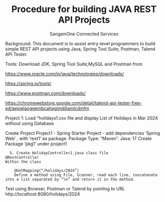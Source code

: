 <h1 align="center">Procedure for building JAVA REST API Projects</h1>
<p align="center">SangamOne Connected Services</p>
Background:  This document is to assist entry-level programmers to build simple REST API projects using Java, Spring Tool Suite, Postman, Talend API Tester.


Tools: Download JDK, Spring Tool Suite,MySQL and Postman from

https://www.oracle.com/in/java/technologies/downloads/

https://spring.io/tools/

https://www.postman.com/downloads/

https://chromewebstore.google.com/detail/talend-api-tester-free-ed/aejoelaoggembcahagimdiliamlcdmfm

Project 1:  Load “holidays1.csv file and display List of Holidays in Mar 2024 without using Database


Create Project Project1 - Spring Starter Project - add dependencies ‘Spring Web’ , with ‘rest1’ as package.  Package Type: “Maven”.  Java: 17
Create Package ‘pkg1’ under project1

      5. Create HolidayController1.java class file
	@RestController
	Within the class

		@GetMapping(“/holidays/2024”)
		Define a method using File, Scanner, read each line, concatenate into a list separated by “\n” and return it in the method.

Test using Browser, Postman or Talend by pointing to URL http://localhost:8080/holidays/2024


